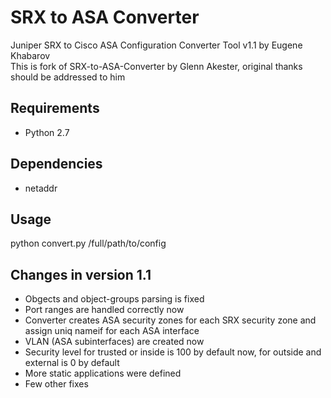 # SRX to ASA Converter

Juniper SRX to Cisco ASA Configuration Converter Tool v1.1 by Eugene Khabarov<br>
This is fork of SRX-to-ASA-Converter by Glenn Akester, original thanks should be addressed to him

## Requirements

 * Python 2.7

## Dependencies

 * netaddr

## Usage

python convert.py /full/path/to/config

## Changes in version 1.1

- Obgects and object-groups parsing is fixed
- Port ranges are handled correctly now
- Converter creates ASA security zones for each SRX security zone and assign uniq nameif for each ASA interface
- VLAN (ASA subinterfaces) are created now
- Security level for trusted or inside is 100 by default now, for outside and external is 0 by default
- More static applications were defined
- Few other fixes 
